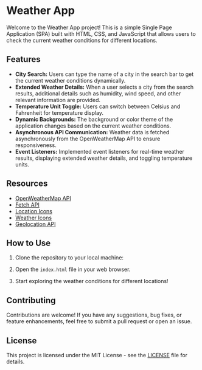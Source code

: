 # Weather App

Welcome to the Weather App project! This is a simple Single Page Application (SPA) built with HTML, CSS, and JavaScript that allows users to check the current weather conditions for different locations.

## Features

- **City Search:** Users can type the name of a city in the search bar to get the current weather conditions dynamically.
- **Extended Weather Details:** When a user selects a city from the search results, additional details such as humidity, wind speed, and other relevant information are provided.
- **Temperature Unit Toggle:** Users can switch between Celsius and Fahrenheit for temperature display.
- **Dynamic Backgrounds:** The background or color theme of the application changes based on the current weather conditions.
- **Asynchronous API Communication:** Weather data is fetched asynchronously from the OpenWeatherMap API to ensure responsiveness.
- **Event Listeners:** Implemented event listeners for real-time weather results, displaying extended weather details, and toggling temperature units.

## Resources

- [OpenWeatherMap API](https://openweathermap.org/api)
- [Fetch API](https://developer.mozilla.org/en-US/docs/Web/API/Fetch_API)
- [Location Icons](https://fontawesome.com/)
- [Weather Icons](https://github.com/erikflowers/weather-icons)
- [Geolocation API](https://developer.mozilla.org/en-US/docs/Web/API/Geolocation_API)

## How to Use

1. Clone the repository to your local machine:

2. Open the `index.html` file in your web browser.

3. Start exploring the weather conditions for different locations!

## Contributing

Contributions are welcome! If you have any suggestions, bug fixes, or feature enhancements, feel free to submit a pull request or open an issue.

## License

This project is licensed under the MIT License - see the [LICENSE](LICENSE) file for details.

